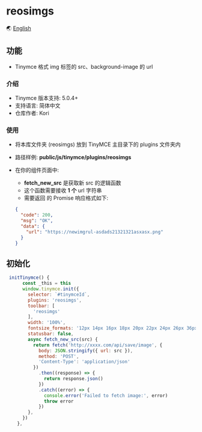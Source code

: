 # reosimgs

🌏 [English](https://github.com/Kori000/reosimgs/blob/main/README.md)

## 功能

- Tinymce 格式 img 标签的 src、background-image 的 url

### 介绍

- Tinymce 版本支持: 5.0.4+
- 支持语言: 简体中文
- 仓库作者: Kori

### 使用

- 将本库文件夹 (reosimgs) 放到 TinyMCE 主目录下的 plugins 文件夹内

- 路径样例: **public/js/tinymce/plugins/reosimgs**

- 在你的组件页面中:

  - **fetch_new_src** 是获取新 src 的逻辑函数
  - 这个函数需要接收 **1 个** url 字符串
  - 需要返回 的 Promise 响应格式如下:

  ```json
  {
    "code": 200,
    "msg": "OK",
    "data": {
      "url": "https://newimgrul-asdads21321321asxasx.png"
    }
  }
  ```

## 初始化

```js
 initTinymce() {
      const _this = this
      window.tinymce.init({
        selector: `#tinymceId`,
        plugins: 'reosimgs',
        toolbar: [
          'reosimgs'
        ],
        width: '100%',
        fontsize_formats: '12px 14px 16px 18px 20px 22px 24px 26px 36px 48px 56px',
        statusbar: false,
        async fetch_new_src(src) {
          return fetch('http://xxxx.com/api/save/image', {
            body: JSON.stringify({ url: src }),
            method: 'POST',
            'Content-Type': 'application/json'
          })
            .then((response) => {
              return response.json()
            })
            .catch((error) => {
              console.error('Failed to fetch image:', error)
              throw error
            })
        },
      })
    },
```
